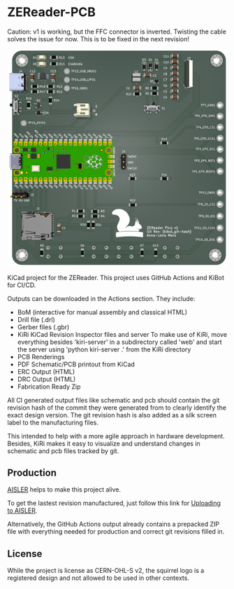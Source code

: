 # ZEReader-PCB

Caution: v1 is working, but the FFC connector is inverted.
Twisting the cable solves the issue for now.
This is to be fixed in the next revision!

![PCB rendering](pictures/ze-ray-front.png)

KiCad project for the ZEReader.
This project uses GitHub Actions and KiBot for CI/CD.

Outputs can be downloaded in the Actions section. They include:
- BoM (interactive for manual assembly and classical HTML)
- Drill file (.drl)
- Gerber files (.gbr)
- KiRi KiCad Revision Inspector files and server
  To make use of KiRi, move everything besides 'kiri-server' in a subdirectory called 'web'
  and start the server using 'python kiri-server .' from the KiRi directory
- PCB Renderings
- PDF Schematic/PCB printout from KiCad
- ERC Output (HTML)
- DRC Output (HTML)
- Fabrication Ready Zip

All CI generated output files like schematic and pcb should contain the git revision hash
of the commit they were generated from to clearly identify the exact design version.
The git revision hash is also added as a silk screen label to the manufacturing files.

This intended to help with a more agile approach in hardware development.
Besides, KiRi makes it easy to visualize and understand changes in schematic and pcb files tracked by git.

## Production
[AISLER](https://aisler.net/) helps to make this project alive.

To get the lastest revision manufactured, just follow this link for [Uploading to AISLER](https://aisler.net/p/new?url=https://raw.githubusercontent.com/Allegra42/ZEReader-KiCad/refs/heads/main/ZEReader-Pico.kicad_pcb&ref=github).

Alternatively, the GitHub Actions output already contains a prepacked ZIP file with everything needed for production and correct git revisions filled in.

## License
While the project is license as CERN-OHL-S v2, the squirrel logo is a registered design and not allowed to be used in other contexts.
